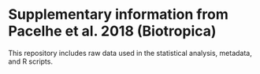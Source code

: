 # Supplementary information from Pacelhe et al. 2018 (Biotropica)

This repository includes raw data used in the statistical analysis, metadata, and R scripts.
